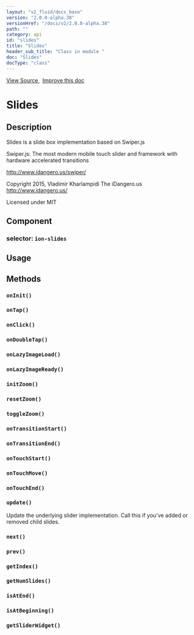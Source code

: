 ```yaml
---
layout: "v2_fluid/docs_base"
version: "2.0.0-alpha.38"
versionHref: "/docs/v2/2.0.0-alpha.38"
path: ""
category: api
id: "slides"
title: "Slides"
header_sub_title: "Class in module "
doc: "Slides"
docType: "class"
---
```





<div class="improve-docs">
  <a href='http://github.com/driftyco/ionic2/tree/master/ionic/components/slides/slides.ts#L12'>
    View Source
  </a>
  &nbsp;
  <a href='http://github.com/driftyco/ionic2/edit/master/ionic/components/slides/slides.ts#L12'>
    Improve this doc
  </a>

  <!-- TODO(drewrygh, perrygovier): render this block in the correct location, markup identical to component docs -->

</div>




<h1 class="api-title">


Slides






</h1>






<h2>Description</h2>

<p>Slides is a slide box implementation based on Swiper.js</p>
<p>Swiper.js:
The most modern mobile touch slider and framework with hardware accelerated transitions</p>
<p><a href="http://www.idangero.us/swiper/">http://www.idangero.us/swiper/</a></p>
<p>Copyright 2015, Vladimir Kharlampidi
The iDangero.us
<a href="http://www.idangero.us/">http://www.idangero.us/</a></p>
<p>Licensed under MIT</p>


<h2>Component</h2>
<h3>selector: <code>ion-slides</code></h3>
<h2>Usage</h2>





<h2>Methods</h2>

<div id="onInit"></div>

<h3>
<code>onInit()</code>

</h3>












<div id="onTap"></div>

<h3>
<code>onTap()</code>

</h3>












<div id="onClick"></div>

<h3>
<code>onClick()</code>

</h3>












<div id="onDoubleTap"></div>

<h3>
<code>onDoubleTap()</code>

</h3>












<div id="onLazyImageLoad"></div>

<h3>
<code>onLazyImageLoad()</code>

</h3>












<div id="onLazyImageReady"></div>

<h3>
<code>onLazyImageReady()</code>

</h3>












<div id="initZoom"></div>

<h3>
<code>initZoom()</code>

</h3>












<div id="resetZoom"></div>

<h3>
<code>resetZoom()</code>

</h3>












<div id="toggleZoom"></div>

<h3>
<code>toggleZoom()</code>

</h3>












<div id="onTransitionStart"></div>

<h3>
<code>onTransitionStart()</code>

</h3>












<div id="onTransitionEnd"></div>

<h3>
<code>onTransitionEnd()</code>

</h3>












<div id="onTouchStart"></div>

<h3>
<code>onTouchStart()</code>

</h3>












<div id="onTouchMove"></div>

<h3>
<code>onTouchMove()</code>

</h3>












<div id="onTouchEnd"></div>

<h3>
<code>onTouchEnd()</code>

</h3>












<div id="update"></div>

<h3>
<code>update()</code>

</h3>

Update the underlying slider implementation. Call this if you've added or removed
child slides.











<div id="next"></div>

<h3>
<code>next()</code>

</h3>












<div id="prev"></div>

<h3>
<code>prev()</code>

</h3>












<div id="getIndex"></div>

<h3>
<code>getIndex()</code>

</h3>












<div id="getNumSlides"></div>

<h3>
<code>getNumSlides()</code>

</h3>












<div id="isAtEnd"></div>

<h3>
<code>isAtEnd()</code>

</h3>












<div id="isAtBeginning"></div>

<h3>
<code>isAtBeginning()</code>

</h3>












<div id="getSliderWidget"></div>

<h3>
<code>getSliderWidget()</code>

</h3>










<!-- end content block -->


<!-- end body block -->


